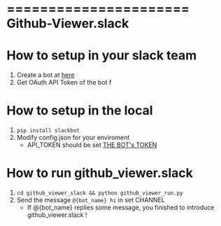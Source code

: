 ======================
Github-Viewer.slack
======================

# How to setup in your slack team
1. Create a bot at [here](https://api.slack.com/apps?new_app=1)
2. Get OAuth API Token of the bot <a name="api_token">***!***</a>

# How to setup in the local
1. `pip install slackbot`
2. Modify config.json for your enviroment
    - API\_TOKEN should be set [THE BOT's TOKEN](#api_token)

# How to run github\_viewer.slack
1. `cd github_viewer_slack && python github_viewer_run.py`
2. Send the message `@{bot_name} hi` in set CHANNEL
    - If @{bot\_name} replies some message, you finished to introduce github\_viewer.slack !
